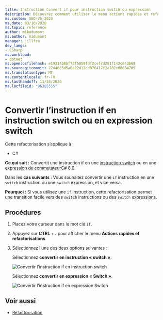 ```yaml
---
title: Instruction Convert if pour instruction switch ou expression
description: Découvrez comment utiliser le menu actions rapides et refactorisations pour convertir une instruction if en une instruction switch ou une expression de commutateur C# 8,0.
ms.custom: SEO-VS-2020
ms.date: 03/10/2020
ms.topic: reference
author: mikadumont
ms.author: midumont
manager: jillfra
dev_langs:
- CSharp
ms.workload:
- dotnet
ms.openlocfilehash: e19314b8bf73f5859fdf2cef7d281f142c643b68
ms.sourcegitcommit: 2244665d5a0e22d12dd976417f2a782e68684705
ms.translationtype: MT
ms.contentlocale: fr-FR
ms.lasthandoff: 11/28/2020
ms.locfileid: "96305555"
---
```

# <a name="convert-if-statement-to-switch-statement-or-switch-expression"></a>Convertir l’instruction if en instruction switch ou en expression switch

Cette refactorisation s’applique à :

- C#

**Ce qui suit :** Convertit une instruction if en une [instruction switch](/dotnet/csharp/language-reference/keywords/switch) ou en une [expression de commutateur](/dotnet/csharp/whats-new/csharp-8#switch-expressions)C# 8,0.

Dans les **cas suivants :** Vous souhaitez convertir une `if` instruction en une `switch` instruction ou une `switch` expression, et vice versa.

**Pourquoi :** Si vous utilisez une `if` instruction, cette refactorisation permet une transition facile vers des `switch` instructions ou des `switch` expressions.

## <a name="how-to"></a>Procédures

1. Placez votre curseur dans le mot clé `if`.
2. Appuyez sur **CTRL** + **.** pour afficher le menu **Actions rapides et refactorisations**.
3. Sélectionnez l’une des deux options suivantes :

    Sélectionnez **convertir en instruction « switch »**.

   ![Convertir l’instruction if en instruction switch](media/convert-if-to-switch-statement.png)

    Sélectionnez **convertir en expression « Switch »**.

    ![Convertir l’instruction if en expression Switch](media/convert-if-to-switch-expression.png)

## <a name="see-also"></a>Voir aussi

- [Refactorisation](../refactoring-in-visual-studio.md)
